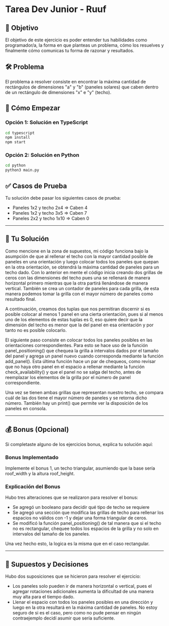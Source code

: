 # Tarea Dev Junior - Ruuf

## 🎯 Objetivo

El objetivo de este ejercicio es poder entender tus habilidades como programador/a, la forma en que planteas un problema, cómo los resuelves y finalmente cómo comunicas tu forma de razonar y resultados.

## 🛠️ Problema

El problema a resolver consiste en encontrar la máxima cantidad de rectángulos de dimensiones "a" y "b" (paneles solares) que caben dentro de un rectángulo de dimensiones "x" e "y" (techo).

## 🚀 Cómo Empezar

### Opción 1: Solución en TypeScript
```bash
cd typescript
npm install
npm start
```

### Opción 2: Solución en Python
```bash
cd python
python3 main.py
```

## ✅ Casos de Prueba

Tu solución debe pasar los siguientes casos de prueba:
- Paneles 1x2 y techo 2x4 ⇒ Caben 4
- Paneles 1x2 y techo 3x5 ⇒ Caben 7
- Paneles 2x2 y techo 1x10 ⇒ Caben 0

---

## 📝 Tu Solución

Como mencione en la zona de supuestos, mi código funciona bajo la asumpción de que al rellenar el techo con la mayor cantidad posible de paneles en una orientación y luego colocar todos los paneles que quepan en la otra orientación, se obtendrá la máxima cantidad de paneles para un techo dado. Con lo anterior en mente el código inicia creando dos grillas de ceros con las dimensiones del techo pues una se rellenará de manera horizontal primero mientras que la otra partirá llenándose de manera vertical. También se crea un contador de paneles para cada grilla, de esta manera podemos tomar la grilla con el mayor número de paneles como resultado final.

A continuación, creamos dos tuplas que nos permitiran discernir si es posible colocar al menos 1 panel en una cierta orientación, pues si al menos uno de los elementos de estas tuplas es 0, eso quiere decir que la dimensión del techo es menor que la del panel en esa orientación y por tanto no es posible colocarlo.

El siguiente paso consiste en colocar todos los paneles posibles en las orientaciones correspondientes. Para esto se hace uso de la función panel_positioning() que chequea la grilla a intervalos dados por el tamaño del panel y agrega un panel nuevo cuando corresponda mediante la función add_panel(). Esta última función hace un par de chequeos, como revisar que no haya otro panel en el espacio a rellenar mediante la función check_availability() y que el panel no se salga del techo, antes de reemplazar los elementos de la grilla por el número de panel correspondiente.

Una vez se tienen ambas grillas que representan nuestro techo, se compara cuál de las dos tiene el mayor número de paneles y se retorna dicho número. También hay un print() que permite ver la disposición de los paneles en consola.

---

## 💰 Bonus (Opcional)

Si completaste alguno de los ejercicios bonus, explica tu solución aquí:

### Bonus Implementado

Implemente el bonus 1, un techo triangular, asumiendo que la base sería roof_width y la altura roof_height.


### Explicación del Bonus

Hubo tres alteraciones que se realizaron para resolver el bonus:
- Se agregó un booleano para decidir qué tipo de techo se requiere
- Se agregó una sección que modifica las grillas de techo para rellenar los espacios no válidos con -1 y dejar una forma triangular de ceros.
- Se modificó la función panel_positioning() de tal manera que si el techo no es rectangular, chequee todos los espacios de la grilla y no solo en intervalos del tamaño de los paneles.

Una vez hecho esto, la logica es la misma que en el caso rectangular.


---

## 🤔 Supuestos y Decisiones

Hubo dos suposiciones que se hicieron para resolver el ejercicio:
- Los paneles solo pueden ir de manera horizontal o vertical, pues el agregar rotaciones adicionales aumenta la dificultad de una manera muy alta para el tiempo dado.
- Llenar el espacio con todos los paneles posibles en una dirección y luego en la otra resultará en la máxima cantidad de paneles. No estoy seguro de si es el caso, pero como no pude pensar en ningún contraejemplo decidí asumir que sería suficiente.


